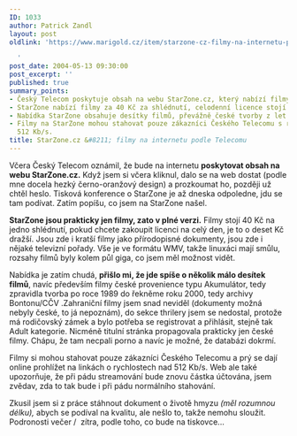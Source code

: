 ```yaml
---
ID: 1033
author: Patrick Zandl
layout: post
oldlink: 'https://www.marigold.cz/item/starzone-cz-filmy-na-internetu-podle-telecomu

  '
post_date: 2004-05-13 09:30:00
post_excerpt: ''
published: true
summary_points:
- Český Telecom poskytuje obsah na webu StarZone.cz, který nabízí filmy.
- StarZone nabízí filmy za 40 Kč za shlédnutí, celodenní licence stojí 50 Kč.
- Nabídka StarZone obsahuje desítky filmů, převážně české tvorby z let 1989-2000.
- Filmy na StarZone mohou stahovat pouze zákazníci Českého Telecomu s rychlostí nad
  512 Kb/s.
title: StarZone.cz &#8211; filmy na internetu podle Telecomu
---
```


<p>
Včera Český Telecom oznámil, že bude na internetu <STRONG>poskytovat obsah na webu StarZone.cz.</STRONG> Když jsem si včera kliknul, dalo se na web dostat (podle mne docela hezký černo-oranžový design)&#160;a prozkoumat ho, později už chtěl heslo. Tisková konference o StarZone je až dneska odpoledne, jdu se tam podívat. Zatím popíšu, co jsem na StarZone našel. </p>

<p>
<STRONG>StarZone jsou prakticky jen filmy, zato v plné verzi.</STRONG> Filmy stojí 40 Kč na jedno shlédnutí, pokud chcete zakoupit licenci na celý den, je to o deset Kč dražší. Jsou zde i kratší filmy jako přírodopisné dokumenty, jsou zde i nějaké televizní pořady. Vše je ve formátu WMV, takže linuxáci mají smůlu, rozsahy filmů byly kolem půl giga, co jsem měl možnost vidět. </p>

<p>
Nabídka je zatím chudá, <STRONG>přišlo mi, že jde spíše o několik málo desítek filmů</STRONG>, navíc především filmy české provenience typu Akumulátor, tedy zpravidla tvorba po roce 1989 do řekněme roku 2000, tedy archivy Bontonu/CČV&#160;.Zahraniční filmy jsem snad neviděl (dokumenty možná nebyly české, to já nepoznám), do sekce thrilery jsem se nedostal, protože má rodičovský zámek a bylo potřeba se registrovat a přihlásit, stejně tak Adult kategorie. Nicméně titulní stránka propagovala prakticky jen české filmy. Chápu, že tam necpali porno a navíc je možné, že databázi dokrmí.</p>

<p>
Filmy si mohou stahovat pouze zákazníci Českého Telecomu a prý se dají online prohlížet na linkách o rychlostech nad 512 Kb/s. Web ale také upozorňuje, že při pádu streamování bude znovu částka účtována, jsem zvědav, zda to tak bude i při pádu normálního stahování. </p>

<p>
Zkusil jsem si z práce stáhnout dokument o životě hmyzu <EM>(měl rozumnou délku), </EM>abych se podíval na kvalitu, ale nešlo to, takže nemohu sloužit. Podronosti večer /&#160; zítra, podle toho, co bude na tiskovce...</p>